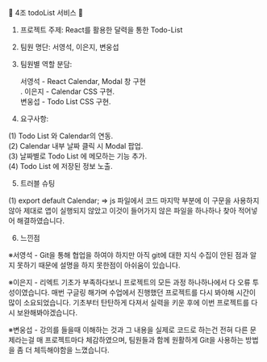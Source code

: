 🎡 4조 todoList 서비스 🎡


1. 프로젝트 주제: React를 활용한 달력을 통한 Todo-List

2. 팀원 명단: 서영석, 이은지, 변웅섭

3. 팀원별 역할 분담:
      
      서영석 - React Calendar, Modal 창 구현<br>.
      이은지 - Calendar CSS 구현.<br>
      변웅섭 - Todo List CSS 구현.

4. 요구사항:
	
  (1) Todo List 와 Calendar의 연동.<br>
  (2) Calendar 내부 날짜 클릭 시 Modal 팝업.<br>
  (3) 날짜별로 Todo List 에 메모하는 기능 추가.<br>
  (4) Todo List 에 저장된 정보 노출.

5. 트러블 슈팅
	
  (1) export default Calendar;
  =>	js 파일에서 코드 마지막 부분에 이 구문을 사용하지 않아 제대로 앱이 실행되지 않았고
  	이것이 들어가지 않은 파일을 하나하나 찾아 적어넣어 해결하였습니다.
	

6. 느낀점
	
  ※서영석 - Git을 통해 협업을 하여야 하지만 아직 git에 대한 지식 수집이 안된 점과 알지 못하기 때문에 
  설명을 하지 못한점이 아쉬움이 있습니다.
  
  ※이은지 - 리엑트 기초가 부족하다보니 프로젝트의 모든 과정 하나하나에서 다 오류 투성이였습니다.
  매번 구글링 해가며 수업에서 진행했던 프로젝트를 다시 봐야해 시간이 많이 소요되었습니다.
  기초부터 탄탄하게 다져서 실력을 키운 후에 이번 프로젝트를 다시 보완해봐야겠습니다.
  
  ※변웅섭 - 강의를 들을때 이해하는 것과 그 내용을 실제로 코드로 하는건 전혀 다른 문제라는걸
  매 프로젝트마다 체감하였으며, 팀원들과 함께 원활하게 Git을 사용하는 방법을
  좀 더 체득해야함을 느꼈습니다.
  
  
 

